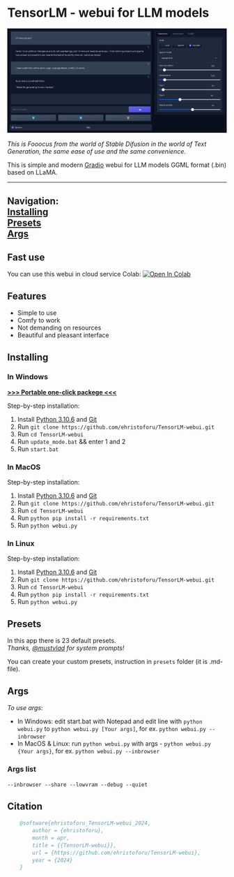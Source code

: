 # TensorLM - webui for LLM models

![preview](assets/preview.png)

*This is Fooocus from the world of Stable Difusion in the world of Text Generation, the same ease of use and the same convenience.*

This is simple and modern [Gradio](https://gradio.app) webui for LLM models GGML format (.bin) based on LLaMA.

---
Navigation: \
[**Installing**](#installing) \
[**Presets**](#presets) \
[**Args**](#args)
---

## Fast use

You can use this webui in cloud service Colab: <a target="_blank" href="https://colab.research.google.com/github/ehristoforu/TensorLM-webui/blob/dev/assets/TensorLM_colab.ipynb">
  <img src="https://colab.research.google.com/assets/colab-badge.svg" alt="Open In Colab"/>
</a>

## Features

- Simple to use
- Comfy to work
- Not demanding on resources
- Beautiful and pleasant interface

## Installing

### In Windows

[**>>> Portable one-click packege <<<**](https://github.com/ehristoforu/TensorLM-webui/releases/download/latest/latest_TensorLM_portable_win64.7z)

Step-by-step installation:
  1. Install [Python 3.10.6](https://www.python.org/ftp/python/3.10.6/python-3.10.6-amd64.exe) and [Git](https://github.com/git-for-windows/git/releases/download/v2.44.0.windows.1/Git-2.44.0-64-bit.exe)
  2. Run ```git clone https://github.com/ehristoforu/TensorLM-webui.git```
  3. Run ```cd TensorLM-webui```
  4. Run ```update_mode.bat``` && enter 1 and 2
  5. Run ```start.bat```

### In MacOS

Step-by-step installation:
  1. Install [Python 3.10.6](https://www.python.org/ftp/python/3.10.6/python-3.10.6-macos11.pkg) and [Git](https://git-scm.com/download/mac)
  2. Run ```git clone https://github.com/ehristoforu/TensorLM-webui.git```
  3. Run ```cd TensorLM-webui```
  4. Run ```python pip install -r requirements.txt```
  5. Run ```python webui.py```

### In Linux

Step-by-step installation:
  1. Install [Python 3.10.6](https://www.python.org/downloads/release/python-3106/) and [Git](https://git-scm.com/download/linux)
  2. Run ```git clone https://github.com/ehristoforu/TensorLM-webui.git```
  3. Run ```cd TensorLM-webui```
  4. Run ```python pip install -r requirements.txt```
  5. Run ```python webui.py```

## Presets

In this app there is 23 default presets. \
*Thanks, [@mustvlad](https://github.com/mustvlad/ChatGPT-System-Prompts) for system prompts!*

You can create your custom presets, instruction in ```presets``` folder (it is .md-file).

## Args

*To use args*:
  - In Windows: edit start.bat with Notepad and edit line with ```python webui.py``` to ```python webui.py [Your args]```, for ex. ```python webui.py --inbrowser```
  - In MacOS & Linux: run ```python webui.py``` with args - ```python webui.py {Your args}```, for ex. ```python webui.py --inbrowser```

### Args list

`--inbrowser --share --lowvram --debug --quiet`

## Citation
```bibtex
    @software{ehristoforu_TensorLM-webui_2024,
        author = {ehristoforu},
        month = apr,
        title = {{TensorLM-webui}},
        url = {https://github.com/ehristoforu/TensorLM-webui},
        year = {2024}
    }
```
